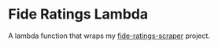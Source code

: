 # Fide Ratings Lambda

A lambda function that wraps my [fide-ratings-scraper](github.com/xRuiAlves/fide-ratings-scraper/) project.
